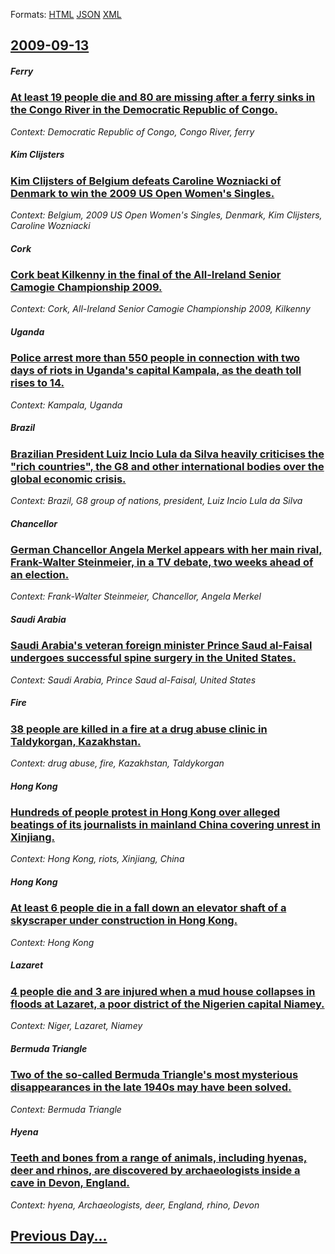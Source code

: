 
Formats: [HTML](2009/09/13/index.html)  [JSON](2009/09/13/index.json)  [XML](2009/09/13/index.xml)  

## [2009-09-13](/news/2009/09/13/index.md)

##### Ferry
### [ At least 19 people die and 80 are missing after a ferry sinks in the Congo River in the Democratic Republic of Congo. ](/news/2009/09/13/at-least-19-people-die-and-80-are-missing-after-a-ferry-sinks-in-the-congo-river-in-the-democratic-republic-of-congo.md)
_Context: Democratic Republic of Congo, Congo River, ferry_

##### Kim Clijsters
### [ Kim Clijsters of Belgium defeats Caroline Wozniacki of Denmark to win the 2009 US Open Women's Singles. ](/news/2009/09/13/kim-clijsters-of-belgium-defeats-caroline-wozniacki-of-denmark-to-win-the-2009-us-open-women-s-singles.md)
_Context: Belgium, 2009 US Open Women's Singles, Denmark, Kim Clijsters, Caroline Wozniacki_

##### Cork
### [ Cork beat Kilkenny in the final of the All-Ireland Senior Camogie Championship 2009. ](/news/2009/09/13/cork-beat-kilkenny-in-the-final-of-the-all-ireland-senior-camogie-championship-2009.md)
_Context: Cork, All-Ireland Senior Camogie Championship 2009, Kilkenny_

##### Uganda
### [ Police arrest more than 550 people in connection with two days of riots in Uganda's capital Kampala, as the death toll rises to 14. ](/news/2009/09/13/police-arrest-more-than-550-people-in-connection-with-two-days-of-riots-in-uganda-s-capital-kampala-as-the-death-toll-rises-to-14.md)
_Context: Kampala, Uganda_

##### Brazil
### [ Brazilian President Luiz Incio Lula da Silva heavily criticises the "rich countries", the G8 and other international bodies over the global economic crisis. ](/news/2009/09/13/brazilian-president-luiz-inacio-lula-da-silva-heavily-criticises-the-rich-countries-the-g8-and-other-international-bodies-over-the-globa.md)
_Context: Brazil, G8 group of nations, president, Luiz Incio Lula da Silva_

##### Chancellor
### [ German Chancellor Angela Merkel appears with her main rival, Frank-Walter Steinmeier, in a TV debate, two weeks ahead of an election. ](/news/2009/09/13/german-chancellor-angela-merkel-appears-with-her-main-rival-frank-walter-steinmeier-in-a-tv-debate-two-weeks-ahead-of-an-election.md)
_Context: Frank-Walter Steinmeier, Chancellor, Angela Merkel_

##### Saudi Arabia
### [ Saudi Arabia's veteran foreign minister Prince Saud al-Faisal undergoes successful spine surgery in the United States. ](/news/2009/09/13/saudi-arabia-s-veteran-foreign-minister-prince-saud-al-faisal-undergoes-successful-spine-surgery-in-the-united-states.md)
_Context: Saudi Arabia, Prince Saud al-Faisal, United States_

##### Fire
### [ 38 people are killed in a fire at a drug abuse clinic in Taldykorgan, Kazakhstan. ](/news/2009/09/13/38-people-are-killed-in-a-fire-at-a-drug-abuse-clinic-in-taldykorgan-kazakhstan.md)
_Context: drug abuse, fire, Kazakhstan, Taldykorgan_

##### Hong Kong
### [ Hundreds of people protest in Hong Kong over alleged beatings of its journalists in mainland China covering unrest in Xinjiang. ](/news/2009/09/13/hundreds-of-people-protest-in-hong-kong-over-alleged-beatings-of-its-journalists-in-mainland-china-covering-unrest-in-xinjiang.md)
_Context: Hong Kong, riots, Xinjiang, China_

##### Hong Kong
### [ At least 6 people die in a fall down an elevator shaft of a skyscraper under construction in Hong Kong. ](/news/2009/09/13/at-least-6-people-die-in-a-fall-down-an-elevator-shaft-of-a-skyscraper-under-construction-in-hong-kong.md)
_Context: Hong Kong_

##### Lazaret
### [ 4 people die and 3 are injured when a mud house collapses in floods at Lazaret, a poor district of the Nigerien capital Niamey. ](/news/2009/09/13/4-people-die-and-3-are-injured-when-a-mud-house-collapses-in-floods-at-lazaret-a-poor-district-of-the-nigerien-capital-niamey.md)
_Context: Niger, Lazaret, Niamey_

##### Bermuda Triangle
### [ Two of the so-called Bermuda Triangle's most mysterious disappearances in the late 1940s may have been solved. ](/news/2009/09/13/two-of-the-so-called-bermuda-triangle-s-most-mysterious-disappearances-in-the-late-1940s-may-have-been-solved.md)
_Context: Bermuda Triangle_

##### Hyena
### [ Teeth and bones from a range of animals, including hyenas, deer and rhinos, are discovered by archaeologists inside a cave in Devon, England. ](/news/2009/09/13/teeth-and-bones-from-a-range-of-animals-including-hyenas-deer-and-rhinos-are-discovered-by-archaeologists-inside-a-cave-in-devon-englan.md)
_Context: hyena, Archaeologists, deer, England, rhino, Devon_

## [Previous Day...](/news/2009/09/12/index.md)


